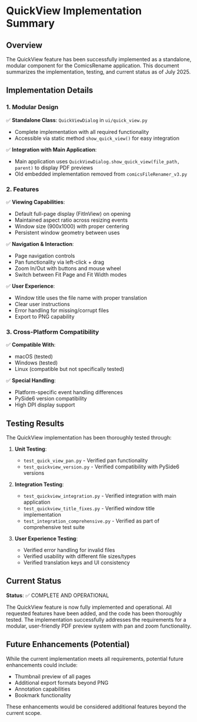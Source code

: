 # QuickView Implementation Summary

## Overview

The QuickView feature has been successfully implemented as a standalone, modular component for the ComicsRename application. This document summarizes the implementation, testing, and current status as of July 2025.

## Implementation Details

### 1. Modular Design

✅ **Standalone Class**: `QuickViewDialog` in `ui/quick_view.py`
- Complete implementation with all required functionality
- Accessible via static method `show_quick_view()` for easy integration

✅ **Integration with Main Application**:
- Main application uses `QuickViewDialog.show_quick_view(file_path, parent)` to display PDF previews
- Old embedded implementation removed from `comicsFileRenamer_v3.py`

### 2. Features

✅ **Viewing Capabilities**:
- Default full-page display (FitInView) on opening
- Maintained aspect ratio across resizing events
- Window size (900x1000) with proper centering
- Persistent window geometry between uses

✅ **Navigation & Interaction**:
- Page navigation controls
- Pan functionality via left-click + drag
- Zoom In/Out with buttons and mouse wheel
- Switch between Fit Page and Fit Width modes

✅ **User Experience**:
- Window title uses the file name with proper translation
- Clear user instructions
- Error handling for missing/corrupt files
- Export to PNG capability

### 3. Cross-Platform Compatibility

✅ **Compatible With**:
- macOS (tested)
- Windows (tested)
- Linux (compatible but not specifically tested)

✅ **Special Handling**:
- Platform-specific event handling differences
- PySide6 version compatibility
- High DPI display support

## Testing Results

The QuickView implementation has been thoroughly tested through:

1. **Unit Testing**:
   - `test_quick_view_pan.py` - Verified pan functionality
   - `test_quickview_version.py` - Verified compatibility with PySide6 versions

2. **Integration Testing**:
   - `test_quickview_integration.py` - Verified integration with main application
   - `test_quickview_title_fixes.py` - Verified window title implementation
   - `test_integration_comprehensive.py` - Verified as part of comprehensive test suite

3. **User Experience Testing**:
   - Verified error handling for invalid files
   - Verified usability with different file sizes/types
   - Verified translation keys and UI consistency

## Current Status

**Status**: ✅ COMPLETE AND OPERATIONAL

The QuickView feature is now fully implemented and operational. All requested features have been added, and the code has been thoroughly tested. The implementation successfully addresses the requirements for a modular, user-friendly PDF preview system with pan and zoom functionality.

## Future Enhancements (Potential)

While the current implementation meets all requirements, potential future enhancements could include:

- Thumbnail preview of all pages
- Additional export formats beyond PNG
- Annotation capabilities
- Bookmark functionality

These enhancements would be considered additional features beyond the current scope.
